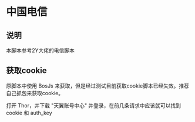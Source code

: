 # 中国电信

##  说明

本脚本参考2Y大佬的电信脚本

## 获取cookie

原脚本中使用 BosJs 来获取，但是经过测试目前获取cookie脚本已经失效。推荐自己抓包来获取cookie。

打开 Thor，并下载 "天翼账号中心" 并登录，在前几条请求中应该就可以找到 cookie 和 auth_key